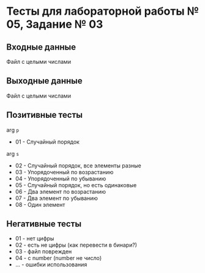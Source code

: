 # Тесты для лабораторной работы № 05, Задание № 03

## Входные данные

Файл с целыми числами

## Выходные данные

Файл с целыми числами

## Позитивные тесты

arg `p`
- 01 - Случайный порядок

arg `s`
- 02 - Случайный порядок, все элементы разные
- 03 - Упорядоченный по возрастанию
- 04 - Упорядоченный по убыванию
- 05 - Случайный порядок, но есть одинаковые
- 06 - Два элемент по возрастанию
- 07 - Два элемент по убыванию
- 08 - Один элемент

## Негативные тесты

- 01 - нет цифры
- 02 - есть не цифры (как перевести в бинари?)
- 03 - файл поврежден
- 04 - c number (number не число)
- ... - ошибки использования [](./scripts/func_tests_m.sh)
